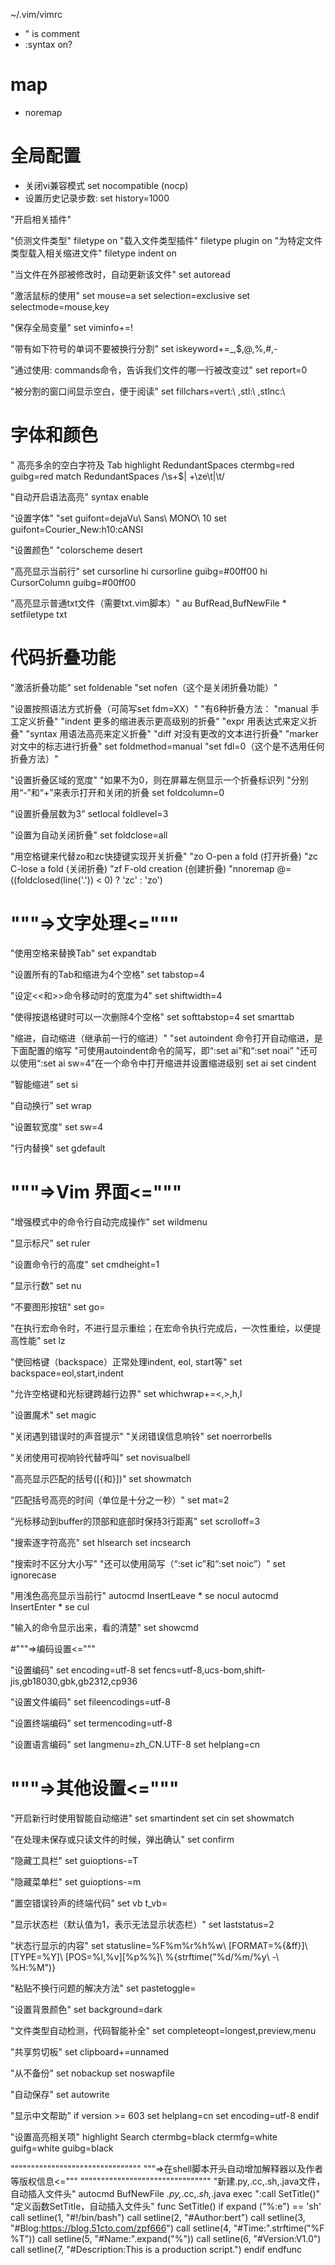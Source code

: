 ~/.vim/vimrc

- " is comment 
- :syntax on?


# map

- noremap <c-h> <c-w><c-h>

# 全局配置


- 关闭vi兼容模式 set nocompatible (nocp)
- 设置历史记录步数: set history=1000

"开启相关插件"

"侦测文件类型"
filetype on
"载入文件类型插件"
filetype plugin on
"为特定文件类型载入相关缩进文件"
filetype indent on

"当文件在外部被修改时，自动更新该文件"
set autoread

"激活鼠标的使用"
set mouse=a
set selection=exclusive
set selectmode=mouse,key

"保存全局变量"
set viminfo+=!

"带有如下符号的单词不要被换行分割"
set iskeyword+=_,$,@,%,#,-

"通过使用: commands命令，告诉我们文件的哪一行被改变过"
set report=0

"被分割的窗口间显示空白，便于阅读"
set fillchars=vert:\ ,stl:\ ,stlnc:\



# 字体和颜色

" 高亮多余的空白字符及 Tab
highlight RedundantSpaces ctermbg=red guibg=red
match RedundantSpaces /\s\+$\| \+\ze\t\|\t/

"自动开启语法高亮"
syntax enable


"设置字体"
"set guifont=dejaVu\ Sans\ MONO\ 10
set guifont=Courier_New:h10:cANSI

"设置颜色"
"colorscheme desert

"高亮显示当前行"
set cursorline
hi cursorline guibg=#00ff00
hi CursorColumn guibg=#00ff00

"高亮显示普通txt文件（需要txt.vim脚本）"
au BufRead,BufNewFile *  setfiletype txt

# 代码折叠功能

"激活折叠功能"
set foldenable
"set nofen（这个是关闭折叠功能）"

"设置按照语法方式折叠（可简写set fdm=XX）"
"有6种折叠方法：
"manual   手工定义折叠"
"indent   更多的缩进表示更高级别的折叠"
"expr     用表达式来定义折叠"
"syntax   用语法高亮来定义折叠"
"diff     对没有更改的文本进行折叠"
"marker   对文中的标志进行折叠"
set foldmethod=manual
"set fdl=0（这个是不选用任何折叠方法）"

"设置折叠区域的宽度"
"如果不为0，则在屏幕左侧显示一个折叠标识列
"分别用“-”和“+”来表示打开和关闭的折叠
set foldcolumn=0

"设置折叠层数为3"
setlocal foldlevel=3

"设置为自动关闭折叠"
set foldclose=all

"用空格键来代替zo和zc快捷键实现开关折叠"
"zo O-pen a fold (打开折叠)
"zc C-lose a fold (关闭折叠)
"zf F-old creation (创建折叠)
"nnoremap <space> @=((foldclosed(line('.')) < 0) ? 'zc' : 'zo')<CR>

# """=>文字处理<="""

"使用空格来替换Tab"
set expandtab

"设置所有的Tab和缩进为4个空格"
set tabstop=4

"设定<<和>>命令移动时的宽度为4"
set shiftwidth=4

"使得按退格键时可以一次删除4个空格"
set softtabstop=4
set smarttab

"缩进，自动缩进（继承前一行的缩进）"
"set autoindent 命令打开自动缩进，是下面配置的缩写
"可使用autoindent命令的简写，即“:set ai”和“:set noai”
"还可以使用“:set ai sw=4”在一个命令中打开缩进并设置缩进级别
set ai
set cindent

"智能缩进"
set si

"自动换行”
set wrap

"设置软宽度"
set sw=4

"行内替换"
set gdefault

# """=>Vim 界面<="""

"增强模式中的命令行自动完成操作"
set wildmenu

"显示标尺"
set ruler

"设置命令行的高度"
set cmdheight=1

"显示行数"
set nu

"不要图形按钮"
set go=

"在执行宏命令时，不进行显示重绘；在宏命令执行完成后，一次性重绘，以便提高性能"
set lz

"使回格键（backspace）正常处理indent, eol, start等"
set backspace=eol,start,indent

"允许空格键和光标键跨越行边界"
set whichwrap+=<,>,h,l

"设置魔术"
set magic

"关闭遇到错误时的声音提示"
"关闭错误信息响铃"
set noerrorbells

"关闭使用可视响铃代替呼叫"
set novisualbell

"高亮显示匹配的括号([{和}])"
set showmatch

"匹配括号高亮的时间（单位是十分之一秒）"
set mat=2

"光标移动到buffer的顶部和底部时保持3行距离"
set scrolloff=3

"搜索逐字符高亮"
set hlsearch
set incsearch

"搜索时不区分大小写"
"还可以使用简写（“:set ic”和“:set noic”）"
set ignorecase

"用浅色高亮显示当前行"
autocmd InsertLeave * se nocul
autocmd InsertEnter * se cul

"输入的命令显示出来，看的清楚"
set showcmd

#"""=>编码设置<="""

"设置编码"
set encoding=utf-8
set fencs=utf-8,ucs-bom,shift-jis,gb18030,gbk,gb2312,cp936

"设置文件编码"
set fileencodings=utf-8

"设置终端编码"
set termencoding=utf-8

"设置语言编码"
set langmenu=zh_CN.UTF-8
set helplang=cn

# """=>其他设置<="""

"开启新行时使用智能自动缩进"
set smartindent
set cin
set showmatch

"在处理未保存或只读文件的时候，弹出确认"
set confirm

"隐藏工具栏"
set guioptions-=T

"隐藏菜单栏"
set guioptions-=m

"置空错误铃声的终端代码"
set vb t_vb=

"显示状态栏（默认值为1，表示无法显示状态栏）"
set laststatus=2

"状态行显示的内容"
set statusline=%F%m%r%h%w\ [FORMAT=%{&ff}]\ [TYPE=%Y]\ [POS=%l,%v][%p%%]\ %{strftime(\"%d/%m/%y\ -\ %H:%M\")}

"粘贴不换行问题的解决方法"
set pastetoggle=<F9>

"设置背景颜色"
set background=dark

"文件类型自动检测，代码智能补全"
set completeopt=longest,preview,menu

"共享剪切板"
set clipboard+=unnamed

"从不备份"
set nobackup
set noswapfile

"自动保存"
set autowrite

"显示中文帮助"
if version >= 603
        set helplang=cn
            set encoding=utf-8
endif

"设置高亮相关项"
highlight Search ctermbg=black ctermfg=white guifg=white guibg=black

""""""""""""""""""""""""""""""""
"""=>在shell脚本开头自动增加解释器以及作者等版权信息<="""
""""""""""""""""""""""""""""""""
"新建.py,.cc,.sh,.java文件，自动插入文件头"
autocmd BufNewFile *.py,*.cc,*.sh,*.java exec ":call SetTitle()"
"定义函数SetTitle，自动插入文件头"
func SetTitle()
    if expand ("%:e") == 'sh'
        call setline(1, "#!/bin/bash")
        call setline(2, "#Author:bert")
        call setline(3, "#Blog:https://blog.51cto.com/zpf666")
        call setline(4, "#Time:".strftime("%F %T"))
        call setline(5, "#Name:".expand("%"))
        call setline(6, "#Version:V1.0")
        call setline(7, "#Description:This is a production script.")
    endif
endfunc

